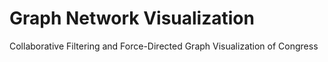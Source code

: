 # Graph Network Visualization 
Collaborative Filtering and Force-Directed Graph Visualization of Congress

